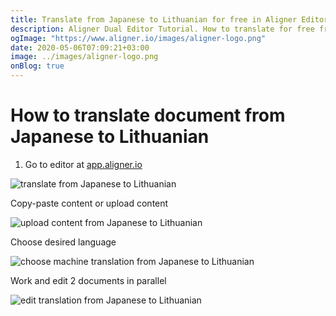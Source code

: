 ```yaml
---
title: Translate from Japanese to Lithuanian for free in Aligner Editor
description: Aligner Dual Editor Tutorial. How to translate for free from Japanese to Lithuanian. Aligner is multilingual document management platform. 
ogImage: "https://www.aligner.io/images/aligner-logo.png"
date: 2020-05-06T07:09:21+03:00
image: ../images/aligner-logo.png
onBlog: true
---
```


# How to translate document from Japanese to Lithuanian

1. Go to editor at [app.aligner.io](https://app.aligner.io "Aligner App web page")

![translate from Japanese to Lithuanian](../aligner-blank-editor.png "translate from Japanese to Lithuanian")

Copy-paste content or upload content

![upload content from Japanese to Lithuanian](../aligner-uploaded-document.png "upload content from Japanese to Lithuanian")

Choose desired language

![choose machine translation from Japanese to Lithuanian](../aligner-language-dropdown.png "choose machine translation from Japanese to Lithuanian")

Work and edit 2 documents in parallel

![edit translation from Japanese to Lithuanian](../aligner-double-sitded-editor.png "edit translation from Japanese to Lithuanian")

